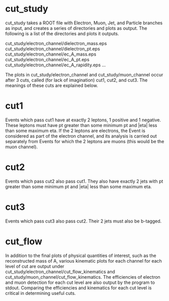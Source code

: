 cut_study
=========

cut_study takes a ROOT file with Electron, Muon, Jet, and Particle branches as input, and creates a series of directories and plots as output. The following is a list of the directories and plots it outputs.

cut_study/electron_channel/dielectron_mass.eps
cut_study/electron_channel/dielectron_pt.eps
cut_study/electron_channel/ec_A_mass.eps
cut_study/electron_channel/ec_A_pt.eps
cut_study/electron_channel/ec_A_rapidity.eps
...

The plots in cut_study/electron_channel and cut_study/muon_channel occur after 3 cuts, called (for lack of imagination) cut1, cut2, and cut3. The meanings of these cuts are explained below.

cut1
====

Events which pass cut1 have at exactly 2 leptons, 1 positive and 1 negative. These leptons must have pt greater than some minimum pt and |eta| less than some maximum eta. If the 2 leptons are electrons, the Event is considered as part of the electron channel, and its analysis is carried out separately from Events for which the 2 leptons are muons (this would be the muon channel).

cut2
====

Events which pass cut2 also pass cut1. They also have exactly 2 jets with pt greater than some minimum pt and |eta| less than some maximum eta.

cut3
====

Events which pass cut3 also pass cut2. Their 2 jets must also be b-tagged.

cut_flow
========

In addition to the final plots of physical quantities of interest, such as the reconstructed mass of A, various kinematic plots for each channel for each level of cut are output under cut_study/electron_channel/cut_flow_kinematics and cut_study/muon_channel/cut_flow_kinematics. The efficiencies of electron and muon detection for each cut level are also output by the program to stdout. Comparing the efficiencies and kinematics for each cut level is critical in determining useful cuts.
